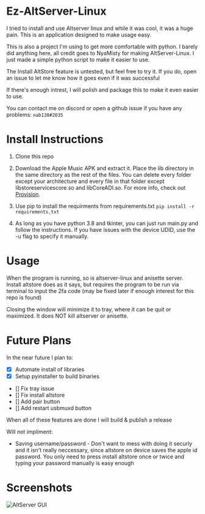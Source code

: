# Ez-AltServer-Linux
I tried to install and use Altserver linux and while it was cool, it was a huge pain. This is an application designed to make usage easy.

This is also a project I'm using to get more comfortable with python. I barely did anything here, all credit goes to NyaMisty for making AltServer-Linux. I just made a simple python script to make it easier to use.

The Install AltStore feature is untested, but feel free to try it. If you do, open an issue to let me know how it goes even if it was successful

If there's enough intrest, I will polish and package this to make it even easier to use.

You can contact me on discord or open a github issue if you have any problems: `nab138#2035`
# Install Instructions
1. Clone this repo

2. Download the Apple Music APK and extract it. Place the lib directory in the same directory as the rest of the files. You can delete every folder except your architecture and every file in that folder except libstoreservicescore.so and libCoreADI.so. For more info, check out [Provision](https://github.com/Dadoum/Provision).

3. Use pip to install the requirments from requirements.txt `pip install -r requirements.txt`

4. As long as you have python 3.8 and tkinter, you can just run main.py and follow the instructions. If you have issues with the device UDID, use the -u flag to specify it manually.

# Usage
When the program is running, so is altserver-linux and anisette server. Install altstore does as it says, but requires the program to be run via terminal to input the 2fa code (may be fixed later if enough interest for this repo is found)

Closing the window will minimize it to tray, where it can be quit or maximized. It does NOT kill altserver or anisette.
# Future Plans
In the near future I plan to:
- [x] Automate install of libraries
- [x] Setup pyinstaller to build binaries
- [] Fix tray issue
- [] Fix install altstore
- [] Add pair button
- [] Add restart usbmuxd button

When all of these features are done I will build & publish a release

Will not impliment:
- Saving username/password - Don't want to mess with doing it securly and it isn't really neccessary, since altstore on device saves the apple id password. You only need to press install altstore once or twice and typing your password manually is easy enough

# Screenshots

![AltServer GUI](https://nab138.tixte.co/r/altserver.png)

